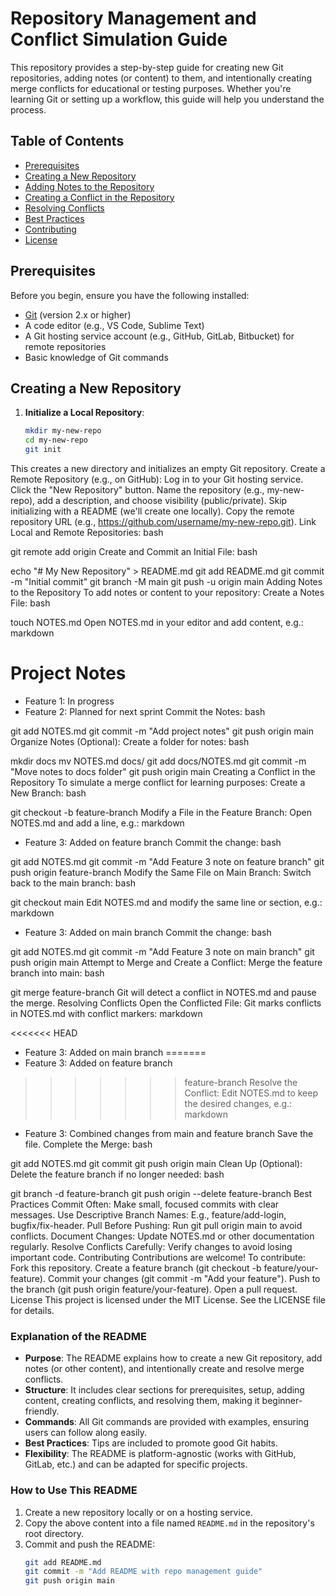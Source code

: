 # Repository Management and Conflict Simulation Guide

This repository provides a step-by-step guide for creating new Git repositories, adding notes (or content) to them, and intentionally creating merge conflicts for educational or testing purposes. Whether you're learning Git or setting up a workflow, this guide will help you understand the process.

## Table of Contents
- [Prerequisites](#prerequisites)
- [Creating a New Repository](#creating-a-new-repository)
- [Adding Notes to the Repository](#adding-notes-to-the-repository)
- [Creating a Conflict in the Repository](#creating-a-conflict-in-the-repository)
- [Resolving Conflicts](#resolving-conflicts)
- [Best Practices](#best-practices)
- [Contributing](#contributing)
- [License](#license)

## Prerequisites
Before you begin, ensure you have the following installed:
- [Git](https://git-scm.com/downloads) (version 2.x or higher)
- A code editor (e.g., VS Code, Sublime Text)
- A Git hosting service account (e.g., GitHub, GitLab, Bitbucket) for remote repositories
- Basic knowledge of Git commands

## Creating a New Repository

1. **Initialize a Local Repository**:
   ```bash
   mkdir my-new-repo
   cd my-new-repo
   git init
This creates a new directory and initializes an empty Git repository.
Create a Remote Repository (e.g., on GitHub):
Log in to your Git hosting service.
Click the "New Repository" button.
Name the repository (e.g., my-new-repo), add a description, and choose visibility (public/private).
Skip initializing with a README (we'll create one locally).
Copy the remote repository URL (e.g., https://github.com/username/my-new-repo.git).
Link Local and Remote Repositories:
bash

git remote add origin <remote-repo-url>
Create and Commit an Initial File:
bash

echo "# My New Repository" > README.md
git add README.md
git commit -m "Initial commit"
git branch -M main
git push -u origin main
Adding Notes to the Repository
To add notes or content to your repository:
Create a Notes File:
bash

touch NOTES.md
Open NOTES.md in your editor and add content, e.g.:
markdown

# Project Notes
- Feature 1: In progress
- Feature 2: Planned for next sprint
Commit the Notes:
bash

git add NOTES.md
git commit -m "Add project notes"
git push origin main
Organize Notes (Optional):
Create a folder for notes:
bash

mkdir docs
mv NOTES.md docs/
git add docs/NOTES.md
git commit -m "Move notes to docs folder"
git push origin main
Creating a Conflict in the Repository
To simulate a merge conflict for learning purposes:
Create a New Branch:
bash

git checkout -b feature-branch
Modify a File in the Feature Branch: Open NOTES.md and add a line, e.g.:
markdown

- Feature 3: Added on feature branch
Commit the change:
bash

git add NOTES.md
git commit -m "Add Feature 3 note on feature branch"
git push origin feature-branch
Modify the Same File on Main Branch: Switch back to the main branch:
bash

git checkout main
Edit NOTES.md and modify the same line or section, e.g.:
markdown

- Feature 3: Added on main branch
Commit the change:
bash

git add NOTES.md
git commit -m "Add Feature 3 note on main branch"
git push origin main
Attempt to Merge and Create a Conflict: Merge the feature branch into main:
bash

git merge feature-branch
Git will detect a conflict in NOTES.md and pause the merge.
Resolving Conflicts
Open the Conflicted File: Git marks conflicts in NOTES.md with conflict markers:
markdown

<<<<<<< HEAD
- Feature 3: Added on main branch
=======
- Feature 3: Added on feature branch
>>>>>>> feature-branch
Resolve the Conflict: Edit NOTES.md to keep the desired changes, e.g.:
markdown

- Feature 3: Combined changes from main and feature branch
Save the file.
Complete the Merge:
bash

git add NOTES.md
git commit
git push origin main
Clean Up (Optional): Delete the feature branch if no longer needed:
bash

git branch -d feature-branch
git push origin --delete feature-branch
Best Practices
Commit Often: Make small, focused commits with clear messages.
Use Descriptive Branch Names: E.g., feature/add-login, bugfix/fix-header.
Pull Before Pushing: Run git pull origin main to avoid conflicts.
Document Changes: Update NOTES.md or other documentation regularly.
Resolve Conflicts Carefully: Verify changes to avoid losing important code.
Contributing
Contributions are welcome! To contribute:
Fork this repository.
Create a feature branch (git checkout -b feature/your-feature).
Commit your changes (git commit -m "Add your feature").
Push to the branch (git push origin feature/your-feature).
Open a pull request.
License
This project is licensed under the MIT License. See the LICENSE file for details.


### Explanation of the README
- **Purpose**: The README explains how to create a new Git repository, add notes (or other content), and intentionally create and resolve merge conflicts.
- **Structure**: It includes clear sections for prerequisites, setup, adding content, creating conflicts, and resolving them, making it beginner-friendly.
- **Commands**: All Git commands are provided with examples, ensuring users can follow along easily.
- **Best Practices**: Tips are included to promote good Git habits.
- **Flexibility**: The README is platform-agnostic (works with GitHub, GitLab, etc.) and can be adapted for specific projects.

### How to Use This README
1. Create a new repository locally or on a hosting service.
2. Copy the above content into a file named `README.md` in the repository's root directory.
3. Commit and push the README:
   ```bash
   git add README.md
   git commit -m "Add README with repo management guide"
   git push origin main